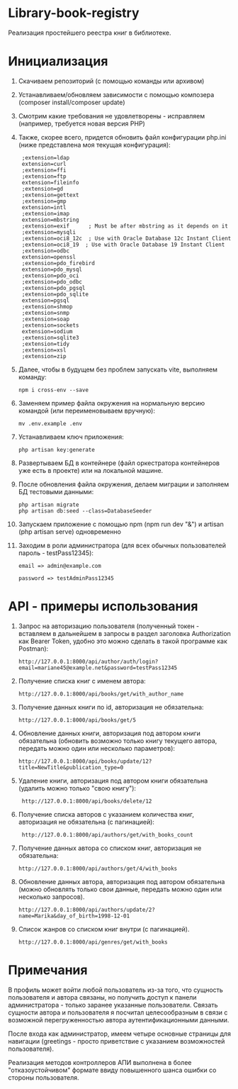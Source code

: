 # Library-book-registry
 Реализация простейшего реестра книг в библиотеке.
# Инициализация
1) Скачиваем репозиторий (с помощью команды или архивом)
2) Устанавливаем/обновляем зависимости с помощью композера (composer install/composer update)
3) Смотрим какие требования не удовлетворены - исправляем (например, требуется новая версия PHP)
4) Также, скорее всего, придется обновить файл конфигурации php.ini (ниже представлена моя текущая конфигурация):

        ;extension=ldap
        extension=curl
        ;extension=ffi
        ;extension=ftp
        extension=fileinfo
        ;extension=gd
        ;extension=gettext
        ;extension=gmp
        extension=intl
        ;extension=imap
        extension=mbstring
        ;extension=exif      ; Must be after mbstring as it depends on it
        ;extension=mysqli
        ;extension=oci8_12c  ; Use with Oracle Database 12c Instant Client
        ;extension=oci8_19  ; Use with Oracle Database 19 Instant Client
        ;extension=odbc
        extension=openssl
        ;extension=pdo_firebird
        extension=pdo_mysql
        ;extension=pdo_oci
        ;extension=pdo_odbc
        ;extension=pdo_pgsql
        ;extension=pdo_sqlite
        extension=pgsql
        ;extension=shmop        
        ;extension=snmp        
        ;extension=soap
        ;extension=sockets
        extension=sodium
        ;extension=sqlite3
        ;extension=tidy
        ;extension=xsl
        ;extension=zip
   
5) Далее, чтобы в будущем без проблем запускать vite, выполняем команду:

       npm i cross-env --save

6) Заменяем пример файла окружения на нормальную версию командой (или переименовываем вручную):
  
       mv .env.example .env 

7) Устанавливаем ключ приложения:

       php artisan key:generate 

8) Развертываем БД в контейнере (файл оркестратора контейнеров уже есть в проекте) или на локальной машине.
9) После обновления файла окружения, делаем миграции и заполняем БД тестовыми данными:

       php artisan migrate
       php artisan db:seed --class=DatabaseSeeder

10) Запускаем приложение с помощью npm (npm run dev "&") и artisan (php artisan serve) одновременно

11) Заходим в роли администратора (для всех обычных пользователей пароль - testPass12345):

        email => admin@example.com

        password => testAdminPass12345

# API - примеры использования
1) Запрос на авторизацию пользователя (полученный токен - вставляем в дальнейшем в запросы в раздел заголовка Authorization как Bearer Token, удобно это можно сделать в такой программе как Postman):

       http://127.0.0.1:8000/api/author/auth/login?email=mariane45@example.net&password=testPass12345

2) Получение списка книг с именем автора:

       http://127.0.0.1:8000/api/books/get/with_author_name

3) Получение данных книги по id, авторизация не обязательна:

       http://127.0.0.1:8000/api/books/get/5

4) Обновление данных книги, авторизация под автором книги обязательна (обновить возможно только книгу текущего автора, передать можно один или несколько параметров):

       http://127.0.0.1:8000/api/books/update/12?title=NewTitle&publication_type=0

5) Удаление книги, авторизация под автором книги обязательна (удалить можно только "свою книгу"):
    
        http://127.0.0.1:8000/api/books/delete/12

6) Получение списка авторов с указанием количества книг, авторизация не обязательна (с пагинацией):

        http://127.0.0.1:8000/api/authors/get/with_books_count

7) Получение данных автора со списком книг, авторизация не обязательна:

       http://127.0.0.1:8000/api/authors/get/4/with_books
   
8) Обновление данных автора, авторизация под автором обязательна (можно обновлять только свои данные, передать можно один или несколько запросов).

       http://127.0.0.1:8000/api/authors/update/2?name=Marika&day_of_birth=1998-12-01

9) Список жанров со списком книг внутри (с пагинацией).

       http://127.0.0.1:8000/api/genres/get/with_books


# Примечания

В профиль может войти любой пользователь из-за того, что сущность пользователя и автора связаны, но получить доступ
к панели администратора - только заранее указанные пользователи. Связать сущности автора и пользователя я посчитал целесообразным
в связи с возможной перегруженностью автора аутентификационными данными.

После входа как администратор, имеем четыре основные страницы для навигации
(greetings - просто приветствие с указанием возможностей пользователя). 

Реализация методов контроллеров АПИ выполнена в более "отказоустойчивом" формате ввиду повышенного шанса ошибки со стороны пользователя.
